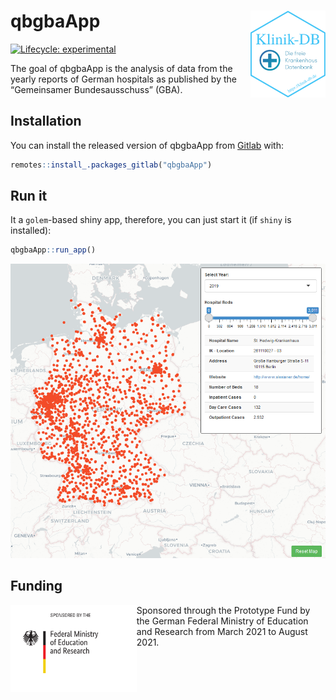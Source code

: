 
<!-- README.md is generated from README.Rmd. Please edit that file -->

# qbgbaApp <img src='man/figures/logo.png' align="right" height="139" />

<!-- badges: start -->

[![Lifecycle:
experimental](https://img.shields.io/badge/lifecycle-experimental-orange.svg)](https://lifecycle.r-lib.org/articles/stages.html#experimental)
<!-- badges: end -->

The goal of qbgbaApp is the analysis of data from the yearly reports of
German hospitals as published by the “Gemeinsamer Bundesausschuss”
(GBA).

## Installation

You can install the released version of qbgbaApp from
[Gitlab](https://gitlab.com/klinik-db/qbgbaApp) with:

``` r
remotes::install_.packages_gitlab("qbgbaApp")
```

## Run it

It a `golem`-based shiny app, therefore, you can just start it (if
`shiny` is installed):

``` r
qbgbaApp::run_app()
```

![Screenshot](./man/figures/Screenshot_Analyse_App_01.png)

## Funding

<a href='https://klinik-db.de'><img src='man/figures/BMBF_eng.png' align="left" height="139" /></a>

Sponsored through the Prototype Fund by the German Federal Ministry of
Education and Research from March 2021 to August 2021.
